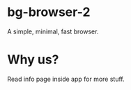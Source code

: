 # bg-browser-2
A simple, minimal, fast browser. 
# Why us?

Read info page inside app for more stuff.
